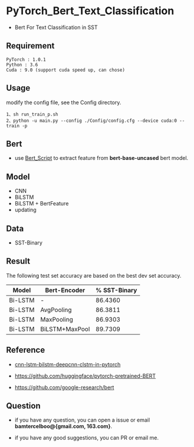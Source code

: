 # PyTorch_Bert_Text_Classification
- Bert For Text Classification in SST  

## Requirement ##

	PyTorch : 1.0.1
	Python : 3.6
	Cuda : 9.0 (support cuda speed up, can chose)

## Usage ##
 
modify the config file, see the Config directory.

	1、sh run_train_p.sh
	2、python -u main.py --config ./Config/config.cfg --device cuda:0 --train -p



## Bert ##

- use [Bert_Script](https://github.com/bamtercelboo/PyTorch_Bert_Text_Classification/tree/master/Bert_Script) to extract feature from **bert-base-uncased** bert model.

## Model ##

- CNN
- BiLSTM
- BiLSTM + BertFeature
- updating 

## Data ##

- SST-Binary

## Result ##
The following test set accuracy are based on the best dev set accuracy.    

| Model |Bert-Encoder |% SST-Binary |  
| ------------ | ------------ |  ------------ |  
| Bi-LSTM | - |  86.4360 |  
| Bi-LSTM | AvgPooling |  86.3811 |    
| Bi-LSTM | MaxPooling |  86.9303 |  
| Bi-LSTM | BiLSTM+MaxPool |  89.7309 |  

## Reference ##

- [cnn-lstm-bilstm-deepcnn-clstm-in-pytorch](https://github.com/bamtercelboo/cnn-lstm-bilstm-deepcnn-clstm-in-pytorch)

- https://github.com/huggingface/pytorch-pretrained-BERT  

- https://github.com/google-research/bert  

## Question ##

- if you have any question, you can open a issue or email **bamtercelboo@{gmail.com, 163.com}**.

- if you have any good suggestions, you can PR or email me.